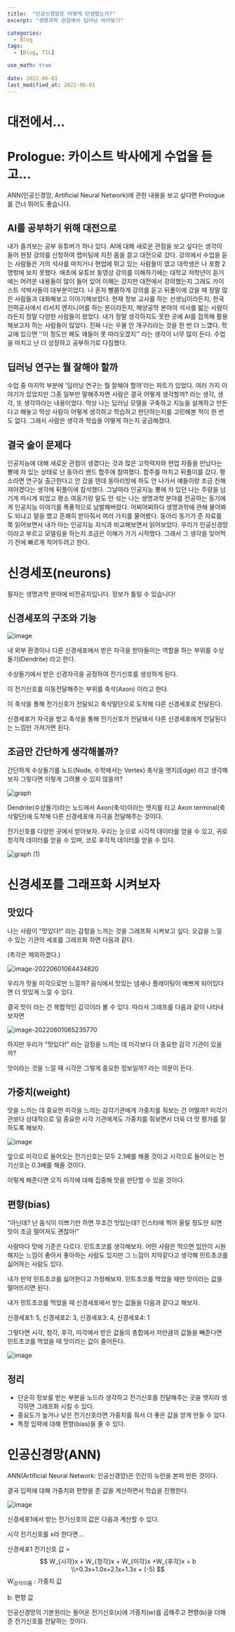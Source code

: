 ```yaml
---
title:  "인공신경망은 어떻게 탄생했는가?"
excerpt: "생명과학 관점애서 딥러닝 바라보기"

categories:
  - Blog
tags:
  - [Blog, TIL]

use_math: true
 
date: 2022-06-01
last_modified_at: 2022-06-01
---
```














# 대전에서...



# Prologue: 카이스트 박사에게 수업을 듣고...

ANN(인공신경망, Artificial Neural Network)에 관한 내용을 보고 싶다면 Prologue를 건너 뛰어도 좋습니다.

## AI를 공부하기 위해 대전으로

내가 즐겨보는 공부 유튜버가 하나 있다. AI에 대해 새로운 관점을 보고 싶다는 생각이 들어 현장 강의를 신청하여 랩미팅에 지친 몸을 끌고 대전으로 갔다. 강의에서 수업을 듣는 사람들은 거의 석사를 마치거나 현업에 뛰고 있는 사람들이 였고 대학생은 나 포함 2명밖에 보지 못했다. 애초에 유튜브 동영상 강의를 이해하기에는 대학교 저학년이 듣기에는 어려운 내용들이 많이 들어 있어 이해는 갔지만 대전에서 강의했는지 그래도 카이스트 석박사들이 대부분이었다. 나 혼자 뻘쭘하게 강의를 듣고 뒤풀이에 갔을 때 정말 많은 사람들과 대화해보고 이야기해보았다. 현재 정보 교사를 하는 선생님이라든지, 한국전력공사에서 리서치 엔지니어를 하는 분이라든지, 해양공학 분야의 석사를 밟는 사람이라든지 정말 다양한 사람들이 왔었다. 내가 정말 생각하지도 못한 곳에 AI를 접목해 활용해보고자 하는 사람들이 많았다. 진짜 나는 우물 안 개구리라는 것을 한 번 더 느꼈다. 학교에 있으면 ''이 정도만 해도 얘들이 못 따라오겠지'' 라는 생각이 너무 많이 든다. 수업을 마치고 난 더 성장하고 공부하기로 다짐했다. 



## 딥러닝 연구는 뭘 잘해야 할까

수업 중 마지막 부분에 '딥러닝 연구는 뭘 잘해야 할까'라는 파트가 있었다. 여러 가지 이야기가 있었지만 그중 일부만 말해주자면 사람은 결국 어떻게 생각할까? 라는 생각, 생각, 또 생각하라는 내용이었다. 막상 나는 딥러닝 모델을 구축하고 지능을 설계하고 만든다고 해놓고 막상 사람이 어떻게 생각하고 학습하고 판단하는지를 고민해본 적이 한 번도 없다. 그래서 사람은 생각과 학습을 어떻게 하는지 궁금해졌다.



## 결국 술이 문제다

인공지능에 대해 새로운 관점이 생겼다는 것과 많은 고학력자와 현업 자들을 만났다는 뽕에 차 있는 상태로 난 동아리 밴드 합주에 참여했다. 합주를 마치고 뒤풀이를 갔다. 평소라면 연구실 출근한다고 안 갔을 텐데 동아리방에 하도 안 나가서 얘들이랑 조금 친해져야겠다는 생각에 뒤풀이에 참석했다. 그날따라 인공지능 뽕에 차 있던 나는 주량을 넘기게 마시게 되었고 평소 여동기랑 말도 안 섞는 나는 생명과학 분야를 전공하는 동기에게 인공지능 이야기를 폭풍적으로 남발해버렸다. 어찌어찌하다 생명과학에 관해 물어봐도 되냐고 말을 했고 흔쾌히 받아줘서 여러 가지를 물어봤다. 동아리 동기가 준 자료를 쭉 읽어보면서 내가 아는 인공지능 지식과 비교해보면서 읽어보았다. 우리가 인공신경망이라고 부르고 모델링을 하는지 조금은 이해가 가기 시작했다. 그래서 그 생각을 잊어먹기 전에 빠르게 적어두려고 한다.







# 신경세포(neurons)

필자는 생명과학 분야에 비전공자입니다. 정보가 틀릴 수 있습니다!

## 신경세포의 구조와 기능

![image](https://user-images.githubusercontent.com/76248669/171283090-ff512f55-f99a-474e-9e4d-d5ffea48eb14.png)

내 외부 환경이나 다른 신경세포에서 받은 자극을 받아들이는 역할을 하는 부위를 수상돌기(Dendrite) 라고 한다.   

수상돌기에서 받은 신경자극을 공정하여 전기신호를 생성하게 된다. 

이 전기신호를 이동전달해주는 부위를 축삭(Axon) 이라고 한다.  

이 축삭을 통해 전기신호가 전달되고 축삭말단으로 도착해 다른 신경세포로 전달된다.   

신경세포가 자극을 받고 축삭을 통해 전기신호가 전달돼서 다른 신경세포에게 전달된다는 느낌만 가져가면 된다. 

## 조금만 간단하게 생각해볼까?

간단하게 수상돌기를 노드(Node, 수학에서는 Vertex) 축삭을 엣지(Edge) 라고 생각해보자 그렇다면 이렇게 그려볼 수 있지 않을까?

![graph](https://user-images.githubusercontent.com/76248669/171286374-a883f5aa-2bf6-46c6-9292-dc7f900683d2.png)

Dendrite(수상돌기)라는 노드에서 Axon(축삭)이라는 엣지를 타고 Axon terminal(축삭말단)에 도착해 다른 신경세포에 자극을 전달해주는 것이다. 



전기신호를 다양한 곳에서 받아보자. 우리는 눈으로 시각적 데이터를 얻을 수 있고, 귀로 청각적 데이터를 얻을 수 있며, 코로 후각적 데이터를 얻을 수 있다. 

![graph (1)](https://user-images.githubusercontent.com/76248669/171287315-ae8f52c3-c69f-4a9f-b6ab-459b3e12c1c8.png)

# 신경세포를 그래프화 시켜보자

## 맛있다

나는 사람이 "맛있다!" 라는 감정을 느끼는 것을 그래프화 시켜보고 싶다.  오감을 느낄 수 있는 기관의 세포를 그래프화 하면 다음과 같다. 

(촉각은 제외하겠다.)

![image-20220601064434820](C:\Users\rich3\AppData\Roaming\Typora\typora-user-images\image-20220601064434820.png)

우리가 맛을 미각으로만 느낄까? 음식에서 맛있는 냄새나 플레이팅이 예쁘게 되어있다면 더 맛있게 느낄 수 있다.   

결국 맛이 라는 건 복합적인 감각이라 볼 수 있다. 따라서 그래프를 다음과 같이 나타내보자면

![image-20220601065235770](https://user-images.githubusercontent.com/76248669/171290756-5b2e7318-ae98-4884-8a2d-c0b642dd3b7e.png)

하지만 우리가 "맛있다!" 라는 감정을 느끼는 데 미각보다 더 중요한 감각 기관이 있을까?   

맛이라는 것을 느낄 때 시각은 그렇게 중요한 정보일까? 라는 의문이 든다.  

## 가중치(weight)

맛을 느끼는 데 중요한 미각을 느끼는 감각기관에게 가중치를 줘보는 건 어떨까?  미각기관보다 상대적으로 덜 중요한 시각 기관에게도 가중치를 줘보면서 더욱 더 맛 평가를 잘 하도록 해보자.

![image](https://user-images.githubusercontent.com/76248669/171291685-f93caf0e-7a9f-4f3d-b068-43c97999d35a.png)

앞으로 미각으로 들어오는 전기신호는 모두 2.1배를 해줄 것이고 시각으로 들어오는 전기신호는 0.3배를 해줄 것이다.  

이렇게 해준다면 오직 미각에 대해 집중해 맛을 판단할 수 있을 것이다.  



## 편향(bias)

"아닌데? 난 음식이 이쁘기만 하면 무조건 맛있는데? 인스타에 찍어 올릴 정도만 되면 맛이 조금 떨어져도 괜찮아!"  



사람마다 맛에 기준은 다르다. 민트초코를 생각해보자. 어떤 사람은 먹으면 입안이 시원해지는 느낌이 좋아서 좋아하는 사람도 있지만 그 느낌이 치약같다고 생각해 민트초코를 싫어하는 사람도 있다.  



내가 만약 민트초코를 싫어한다고 가정해보자. 민트초코를 먹었을 때만 맛이라는 값을 떨어뜨리면 된다.  

내가 민트초코를 먹었을 때 신경세포에서 받는 값들을 다음과 같다고 해보자.   

신경세포1: 5, 신경세포2: 3, 신경세포3: 4, 신경세포4: 1

그렇다면 시각, 청각, 후각, 미각에서 받은 값들의 총합에서 저만큼의 값들을 빼준다면 민트초코를 먹었을 때 맛이라는 값이 줄어든다. 



![image](https://user-images.githubusercontent.com/76248669/171293936-2d075eea-dc6b-40a2-b091-518ef73b973c.png)

## 정리

- 단순히 정보를 받는 부분을 노드라 생각하고 전기신호를 전달해주는 곳을 엣지라 생각하면 그래프화 시킬 수 있다.
- 중요도가 높거나 낮은 전기신호라면 가중치를 줘서 더 좋은 값을 얻게 만들 수 있다.  
- 특정 입력에 대해 편향(bias)을 줄 수 있다. 



# 인공신경망(ANN)

ANN(Artificial Neural Network: 인공신경망)은 인간의 뉴런을 본떠 만든 것이다.   

결국 입력에 대해 가중치와 편향을 준 값을 계산하면서 학습을 진행한다.  

![image](https://user-images.githubusercontent.com/76248669/171294853-b202ee91-ec65-43b8-89e1-f5d725320f78.png)

신경세포1에서 받는 전기신호의 값은 다음과 계산할 수 있다. 

시각 전기신호를 x라 한다면... 

신경세포1 전기신호 값 =  
$$
W_{시각}x + W_{청각}x + W_{미각}x +W_{후각}x + b
\\=0.3x+1.0x+2.1x+1.3x + (-5)
$$
W<sub>감각이름</sub> : 가중치 값   

b: 편향 값  

인공신경망의 기본원리는 들어온 전기신호(x)에 가중치(w)를 곱해주고 편향(b)을 더해준 전기신호를 전달하는 것이다. 